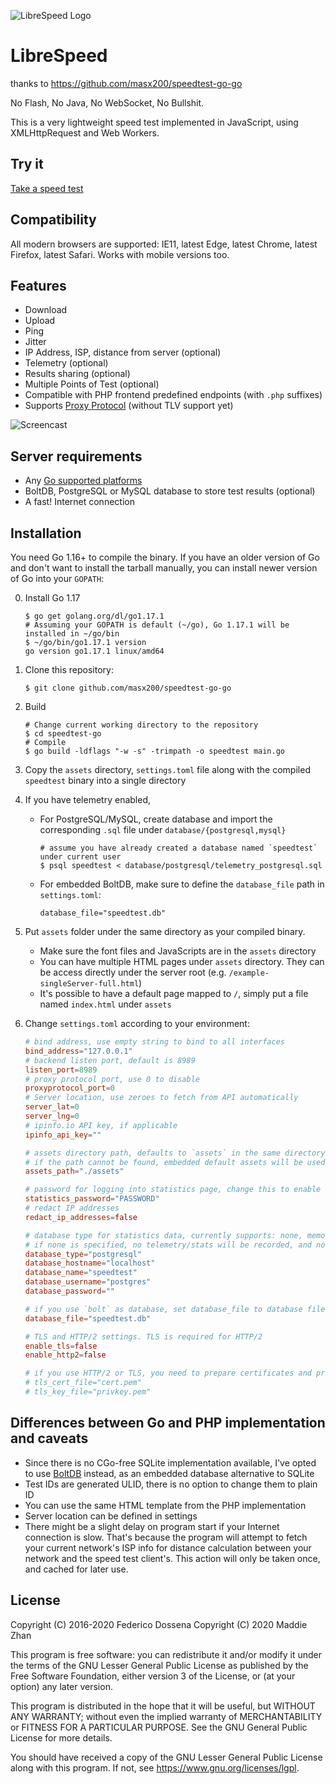 ![LibreSpeed Logo](https://github.com/masx200/speedtest-go-go/blob/master/.logo/logo3.png?raw=true)

# LibreSpeed

thanks to https://github.com/masx200/speedtest-go-go

No Flash, No Java, No WebSocket, No Bullshit.

This is a very lightweight speed test implemented in JavaScript, using XMLHttpRequest and Web Workers.

## Try it

[Take a speed test](https://speedtest.zzz.cat)

## Compatibility

All modern browsers are supported: IE11, latest Edge, latest Chrome, latest Firefox, latest Safari.
Works with mobile versions too.

## Features

-   Download
-   Upload
-   Ping
-   Jitter
-   IP Address, ISP, distance from server (optional)
-   Telemetry (optional)
-   Results sharing (optional)
-   Multiple Points of Test (optional)
-   Compatible with PHP frontend predefined endpoints (with `.php` suffixes)
-   Supports [Proxy Protocol](https://www.haproxy.org/download/2.3/doc/proxy-protocol.txt) (without TLV support yet)

![Screencast](https://speedtest.zzz.cat/speedtest.webp)

## Server requirements

-   Any [Go supported platforms](https://github.com/golang/go/wiki/MinimumRequirements)
-   BoltDB, PostgreSQL or MySQL database to store test results (optional)
-   A fast! Internet connection

## Installation

You need Go 1.16+ to compile the binary. If you have an older version of Go and don't want to install the tarball
manually, you can install newer version of Go into your `GOPATH`:

0. Install Go 1.17

    ```
    $ go get golang.org/dl/go1.17.1
    # Assuming your GOPATH is default (~/go), Go 1.17.1 will be installed in ~/go/bin
    $ ~/go/bin/go1.17.1 version
    go version go1.17.1 linux/amd64
    ```

1. Clone this repository:

    ```
    $ git clone github.com/masx200/speedtest-go-go
    ```

2. Build

    ```
    # Change current working directory to the repository
    $ cd speedtest-go
    # Compile
    $ go build -ldflags "-w -s" -trimpath -o speedtest main.go
    ```

3. Copy the `assets` directory, `settings.toml` file along with the compiled `speedtest` binary into a single directory

4. If you have telemetry enabled,

    - For PostgreSQL/MySQL, create database and import the corresponding `.sql` file under `database/{postgresql,mysql}`

        ```
        # assume you have already created a database named `speedtest` under current user
        $ psql speedtest < database/postgresql/telemetry_postgresql.sql
        ```

    - For embedded BoltDB, make sure to define the `database_file` path in `settings.toml`:

        ```
        database_file="speedtest.db"
        ```

5. Put `assets` folder under the same directory as your compiled binary.

    - Make sure the font files and JavaScripts are in the `assets` directory
    - You can have multiple HTML pages under `assets` directory. They can be access directly under the server root
      (e.g. `/example-singleServer-full.html`)
    - It's possible to have a default page mapped to `/`, simply put a file named `index.html` under `assets`

6. Change `settings.toml` according to your environment:

    ```toml
    # bind address, use empty string to bind to all interfaces
    bind_address="127.0.0.1"
    # backend listen port, default is 8989
    listen_port=8989
    # proxy protocol port, use 0 to disable
    proxyprotocol_port=0
    # Server location, use zeroes to fetch from API automatically
    server_lat=0
    server_lng=0
    # ipinfo.io API key, if applicable
    ipinfo_api_key=""

    # assets directory path, defaults to `assets` in the same directory
    # if the path cannot be found, embedded default assets will be used
    assets_path="./assets"

    # password for logging into statistics page, change this to enable stats page
    statistics_password="PASSWORD"
    # redact IP addresses
    redact_ip_addresses=false

    # database type for statistics data, currently supports: none, memory, bolt, mysql, postgresql
    # if none is specified, no telemetry/stats will be recorded, and no result PNG will be generated
    database_type="postgresql"
    database_hostname="localhost"
    database_name="speedtest"
    database_username="postgres"
    database_password=""

    # if you use `bolt` as database, set database_file to database file location
    database_file="speedtest.db"

    # TLS and HTTP/2 settings. TLS is required for HTTP/2
    enable_tls=false
    enable_http2=false

    # if you use HTTP/2 or TLS, you need to prepare certificates and private keys
    # tls_cert_file="cert.pem"
    # tls_key_file="privkey.pem"
    ```

## Differences between Go and PHP implementation and caveats

-   Since there is no CGo-free SQLite implementation available, I've opted to use [BoltDB](https://github.com/etcd-io/bbolt)
    instead, as an embedded database alternative to SQLite
-   Test IDs are generated ULID, there is no option to change them to plain ID
-   You can use the same HTML template from the PHP implementation
-   Server location can be defined in settings
-   There might be a slight delay on program start if your Internet connection is slow. That's because the program will
    attempt to fetch your current network's ISP info for distance calculation between your network and the speed test client's.
    This action will only be taken once, and cached for later use.

## License

Copyright (C) 2016-2020 Federico Dossena
Copyright (C) 2020 Maddie Zhan

This program is free software: you can redistribute it and/or modify
it under the terms of the GNU Lesser General Public License as published by
the Free Software Foundation, either version 3 of the License, or
(at your option) any later version.

This program is distributed in the hope that it will be useful,
but WITHOUT ANY WARRANTY; without even the implied warranty of
MERCHANTABILITY or FITNESS FOR A PARTICULAR PURPOSE. See the
GNU General Public License for more details.

You should have received a copy of the GNU Lesser General Public License
along with this program. If not, see <https://www.gnu.org/licenses/lgpl>.
